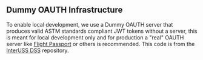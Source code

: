 ## Dummy OAUTH Infrastructure

To enable local development, we use a Dummy OAUTH server that produces valid ASTM standards compliant JWT tokens without a server, this is meant for local development only and for production a "real" OAUTH server like [Flight Passport](https://www.github.com/openutm/flight-passport) or others is recommended. This code is from the [InterUSS DSS](https://github.com/interuss/dss/tree/master/cmds/dummy-oauth) repository. 